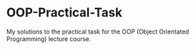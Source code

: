 OOP-Practical-Task
==================

My solutions to the practical task for the OOP (Object Orientated Programming) lecture course.